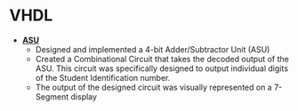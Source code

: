 # VHDL

- <b>[ASU](https://github.com/aronnod/VHDL/tree/ASU) </b>
  - Designed and implemented a 4-bit Adder/Subtractor Unit (ASU)
  - Created a Combinational Circuit that takes the decoded output of the ASU. This circuit was specifically designed to output individual digits of the Student Identification number.
  - The output of the designed circuit was visually represented on a 7-Segment display
